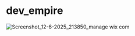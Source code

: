 # dev_empire

![Screenshot_12-6-2025_213850_manage wix com](https://github.com/user-attachments/assets/295ff22a-453d-4163-aafc-a415969ddbb9)
